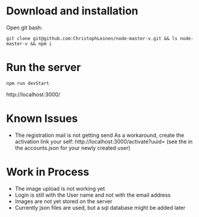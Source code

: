 # Download and installation
Open git bash:
```console
git clone git@github.com:ChristophLeinen/node-master-v.git && ls node-master-v && npm i
```

# Run the server
```console
npm run devStart
```
http://localhost:3000/

# Known Issues

- The registration mail is not getting send
  As a workaround, create the activation link your self: http://localhost:3000/activate?uuid=<user-id> (see the <user-id> in the accounts.json for your newly created user)
  
# Work in Process
- The image upload is not working yet
- Login is still with the User name and not with the email address
- Images are not yet stored on the server
- Currently json files are used, but a sql database might be added later
